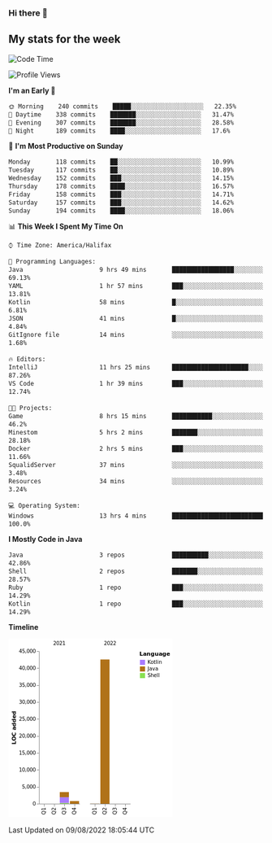### Hi there 👋

## My stats for the week
<!--START_SECTION:waka-->
![Code Time](http://img.shields.io/badge/Code%20Time-369%20hrs%2013%20mins-blue)

![Profile Views](http://img.shields.io/badge/Profile%20Views-0-blue)

**I'm an Early 🐤** 

```text
🌞 Morning    240 commits    █████░░░░░░░░░░░░░░░░░░░░   22.35% 
🌆 Daytime    338 commits    ███████░░░░░░░░░░░░░░░░░░   31.47% 
🌃 Evening    307 commits    ███████░░░░░░░░░░░░░░░░░░   28.58% 
🌙 Night      189 commits    ████░░░░░░░░░░░░░░░░░░░░░   17.6%

```
📅 **I'm Most Productive on Sunday** 

```text
Monday       118 commits    ██░░░░░░░░░░░░░░░░░░░░░░░   10.99% 
Tuesday      117 commits    ██░░░░░░░░░░░░░░░░░░░░░░░   10.89% 
Wednesday    152 commits    ███░░░░░░░░░░░░░░░░░░░░░░   14.15% 
Thursday     178 commits    ████░░░░░░░░░░░░░░░░░░░░░   16.57% 
Friday       158 commits    ███░░░░░░░░░░░░░░░░░░░░░░   14.71% 
Saturday     157 commits    ███░░░░░░░░░░░░░░░░░░░░░░   14.62% 
Sunday       194 commits    ████░░░░░░░░░░░░░░░░░░░░░   18.06%

```


📊 **This Week I Spent My Time On** 

```text
⌚︎ Time Zone: America/Halifax

💬 Programming Languages: 
Java                     9 hrs 49 mins       █████████████████░░░░░░░░   69.13% 
YAML                     1 hr 57 mins        ███░░░░░░░░░░░░░░░░░░░░░░   13.81% 
Kotlin                   58 mins             █░░░░░░░░░░░░░░░░░░░░░░░░   6.81% 
JSON                     41 mins             █░░░░░░░░░░░░░░░░░░░░░░░░   4.84% 
GitIgnore file           14 mins             ░░░░░░░░░░░░░░░░░░░░░░░░░   1.68%

🔥 Editors: 
IntelliJ                 11 hrs 25 mins      █████████████████████░░░░   87.26% 
VS Code                  1 hr 39 mins        ███░░░░░░░░░░░░░░░░░░░░░░   12.74%

🐱‍💻 Projects: 
Game                     8 hrs 15 mins       ███████████░░░░░░░░░░░░░░   46.2% 
Minestom                 5 hrs 2 mins        ███████░░░░░░░░░░░░░░░░░░   28.18% 
Docker                   2 hrs 5 mins        ███░░░░░░░░░░░░░░░░░░░░░░   11.66% 
SqualidServer            37 mins             ░░░░░░░░░░░░░░░░░░░░░░░░░   3.48% 
Resources                34 mins             ░░░░░░░░░░░░░░░░░░░░░░░░░   3.24%

💻 Operating System: 
Windows                  13 hrs 4 mins       █████████████████████████   100.0%

```

**I Mostly Code in Java** 

```text
Java                     3 repos             ██████████░░░░░░░░░░░░░░░   42.86% 
Shell                    2 repos             ███████░░░░░░░░░░░░░░░░░░   28.57% 
Ruby                     1 repo              ███░░░░░░░░░░░░░░░░░░░░░░   14.29% 
Kotlin                   1 repo              ███░░░░░░░░░░░░░░░░░░░░░░   14.29%

```


**Timeline**

![Chart not found](https://raw.githubusercontent.com/lyndseyy/lyndseyy/main/charts/bar_graph.png) 


 Last Updated on 09/08/2022 18:05:44 UTC
<!--END_SECTION:waka-->